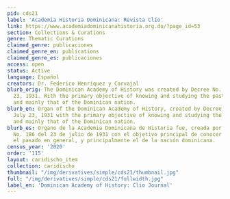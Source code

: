 ```yaml
---
pid: cds21
label: 'Academia Historia Dominicana: Revista Clío'
link: https://www.academiadominicanahistoria.org.do/?page_id=53
section: Collections & Curations
genre: Thematic Curations
claimed_genre: publicaciones
claimed_genre_en: publications
claimed_genre_es: publicaciones
access: open
status: Active
language: Español
creators: Dr. Federico Henríquez y Carvajal
blurb_orig: The Dominican Academy of History was created by Decree No. 186 of July
  23, 1931. With the primary objective of knowing and studying the past in general,
  and mainly that of the Dominican nation.
blurb_en: Organ of the Dominican Academy of History, created by Decree No. 186 of
  July 23, 1931 with the primary objective of knowing and studying the past in general,
  and mainly that of the Dominican nation.
blurb_es: Organo de la Academia Dominicana de Historia fue, creada por el Decreto
  No. 186 del 23 de julio de 1931 con el objetivo principal de conocer y estudiar
  el pasado en general, y principalmente el de la nación dominicana.
census_year: '2020'
order: '115'
layout: caridischo_item
collection: caridischo
thumbnail: "/img/derivatives/simple/cds21/thumbnail.jpg"
full: "/img/derivatives/simple/cds21/fullwidth.jpg"
label_en: 'Dominican Academy of History: Clio Journal'
---
```

